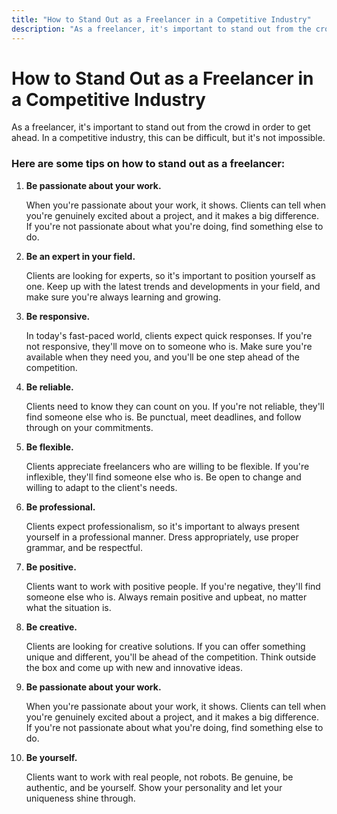```yaml
---
title: "How to Stand Out as a Freelancer in a Competitive Industry"
description: "As a freelancer, it's important to stand out from the crowd in order to get ahead. In a competitive industry, this can be difficult, but it's not impossible"
---
```


# How to Stand Out as a Freelancer in a Competitive Industry

As a freelancer, it's important to stand out from the crowd in order to get ahead. In a competitive industry, this can be difficult, but it's not impossible.

### Here are some tips on how to stand out as a freelancer:

1. **Be passionate about your work.**

   When you're passionate about your work, it shows. Clients can tell when you're genuinely excited about a project, and it makes a big difference. If you're not passionate about what you're doing, find something else to do.

2. **Be an expert in your field.**

   Clients are looking for experts, so it's important to position yourself as one. Keep up with the latest trends and developments in your field, and make sure you're always learning and growing.

3. **Be responsive.**

   In today's fast-paced world, clients expect quick responses. If you're not responsive, they'll move on to someone who is. Make sure you're available when they need you, and you'll be one step ahead of the competition.

4. **Be reliable.**

   Clients need to know they can count on you. If you're not reliable, they'll find someone else who is. Be punctual, meet deadlines, and follow through on your commitments.

5. **Be flexible.**

   Clients appreciate freelancers who are willing to be flexible. If you're inflexible, they'll find someone else who is. Be open to change and willing to adapt to the client's needs.

6. **Be professional.**

   Clients expect professionalism, so it's important to always present yourself in a professional manner. Dress appropriately, use proper grammar, and be respectful.

7. **Be positive.**

   Clients want to work with positive people. If you're negative, they'll find someone else who is. Always remain positive and upbeat, no matter what the situation is.

8. **Be creative.**

   Clients are looking for creative solutions. If you can offer something unique and different, you'll be ahead of the competition. Think outside the box and come up with new and innovative ideas.

9. **Be passionate about your work.**

   When you're passionate about your work, it shows. Clients can tell when you're genuinely excited about a project, and it makes a big difference. If you're not passionate about what you're doing, find something else to do.

10. **Be yourself.**

    Clients want to work with real people, not robots. Be genuine, be authentic, and be yourself. Show your personality and let your uniqueness shine through.
